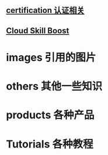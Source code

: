 ## [certification 认证相关](./Certification/certification.md)
## [Cloud Skill Boost](./cloudskillsboost/CloudSkillBoost.md)
# images 引用的图片
# others 其他一些知识
# products 各种产品
# Tutorials 各种教程